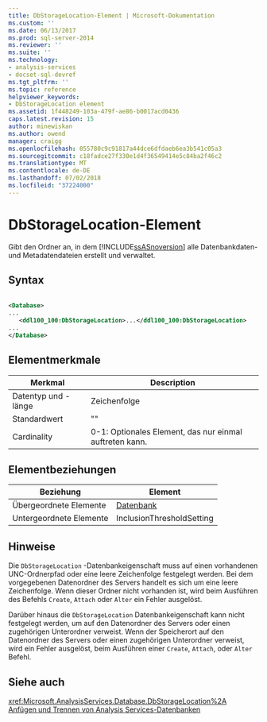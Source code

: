 ```yaml
---
title: DbStorageLocation-Element | Microsoft-Dokumentation
ms.custom: ''
ms.date: 06/13/2017
ms.prod: sql-server-2014
ms.reviewer: ''
ms.suite: ''
ms.technology:
- analysis-services
- docset-sql-devref
ms.tgt_pltfrm: ''
ms.topic: reference
helpviewer_keywords:
- DbStorageLocation element
ms.assetid: 1f448249-103a-479f-ae86-b0017acd0436
caps.latest.revision: 15
author: minewiskan
ms.author: owend
manager: craigg
ms.openlocfilehash: 055780c9c91817a44dce6dfdaeb6ea3b541c05a3
ms.sourcegitcommit: c18fadce27f330e1d4f36549414e5c84ba2f46c2
ms.translationtype: MT
ms.contentlocale: de-DE
ms.lasthandoff: 07/02/2018
ms.locfileid: "37224000"
---
```

# <a name="dbstoragelocation-element"></a>DbStorageLocation-Element
  Gibt den Ordner an, in dem [!INCLUDE[ssASnoversion](../../../includes/ssasnoversion-md.md)] alle Datenbankdaten- und Metadatendateien erstellt und verwaltet.  
  
## <a name="syntax"></a>Syntax  
  
```xml  
  
<Database>  
...  
   <ddl100_100:DbStorageLocation>...</ddl100_100:DbStorageLocation>  
...  
</Database>  
```  
  
## <a name="element-characteristics"></a>Elementmerkmale  
  
|Merkmal|Description|  
|--------------------|-----------------|  
|Datentyp und -länge|Zeichenfolge|  
|Standardwert|""|  
|Cardinality|0-1: Optionales Element, das nur einmal auftreten kann.|  
  
## <a name="element-relationships"></a>Elementbeziehungen  
  
|Beziehung|Element|  
|------------------|-------------|  
|Übergeordnete Elemente|[Datenbank](database-element-xmla.md)|  
|Untergeordnete Elemente|InclusionThresholdSetting|  
  
## <a name="remarks"></a>Hinweise  
 Die `DbStorageLocation` -Datenbankeigenschaft muss auf einen vorhandenen UNC-Ordnerpfad oder eine leere Zeichenfolge festgelegt werden. Bei dem vorgegebenen Datenordner des Servers handelt es sich um eine leere Zeichenfolge. Wenn dieser Ordner nicht vorhanden ist, wird beim Ausführen des Befehls `Create`, `Attach` oder `Alter` ein Fehler ausgelöst.  
  
 Darüber hinaus die `DbStorageLocation` Datenbankeigenschaft kann nicht festgelegt werden, um auf den Datenordner des Servers oder einen zugehörigen Unterordner verweist. Wenn der Speicherort auf den Datenordner des Servers oder einen zugehörigen Unterordner verweist, wird ein Fehler ausgelöst, beim Ausführen einer `Create`, `Attach`, oder `Alter` Befehl.  
  
## <a name="see-also"></a>Siehe auch  
 <xref:Microsoft.AnalysisServices.Database.DbStorageLocation%2A>   
 [Anfügen und Trennen von Analysis Services-Datenbanken](../../multidimensional-models/attach-and-detach-analysis-services-databases.md)  
  
  
